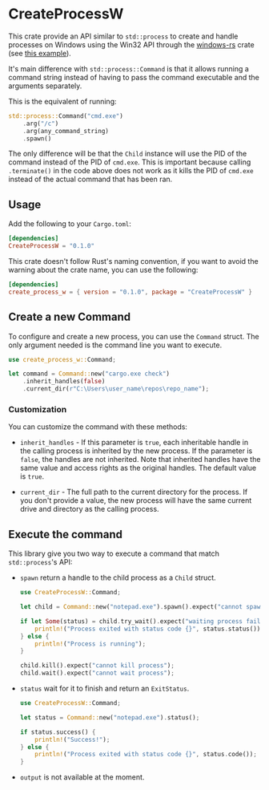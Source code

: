 # CreateProcessW

This crate provide an API similar to `std::process` to create and handle
processes on Windows using the Win32 API through the [windows-rs][windows-rs]
crate (see [this example][creating-processes]).

It's main difference with `std::process::Command` is that it allows running a
command string instead of having to pass the command executable and the
arguments separately.

This is the equivalent of running:

```rust
std::process::Command("cmd.exe")
    .arg("/c")
    .arg(any_command_string)
    .spawn()
```

The only difference will be that the `Child` instance will use the PID of the
command instead of the PID of `cmd.exe`. This is important because calling
`.terminate()` in the code above does not work as it kills the PID of `cmd.exe`
instead of the actual command that has been ran.

## Usage

Add the following to your `Cargo.toml`:

```toml
[dependencies]
CreateProcessW = "0.1.0"
```

This crate doesn't follow Rust's naming convention, if you want to avoid the
warning about the crate name, you can use the following:

```toml
[dependencies]
create_process_w = { version = "0.1.0", package = "CreateProcessW" }
```

## Create a new Command

To configure and create a new process, you can use the `Command` struct. The
only argument needed is the command line you want to execute.

```rust
use create_process_w::Command;

let command = Command::new("cargo.exe check")
    .inherit_handles(false)
    .current_dir(r"C:\Users\user_name\repos\repo_name");
```

### Customization

You can customize the command with these methods:

* `inherit_handles` - If this parameter is `true`, each inheritable handle in the
    calling process is inherited by the new process. If the parameter is
    `false`, the handles are not inherited. Note that inherited handles have the
    same value and access rights as the original handles. The default value is
    `true`.

* `current_dir` - The full path to the current directory for the process. If you
    don't provide a value, the new process will have the same current drive and
    directory as the calling process.

## Execute the command

This library give you two way to execute a command that match `std::process`'s
API:

* `spawn` return a handle to the child process as a `Child` struct.
    ```rust
    use CreateProcessW::Command;

    let child = Command::new("notepad.exe").spawn().expect("cannot spawn notepad");

    if let Some(status) = child.try_wait().expect("waiting process failed") {
        println!("Process exited with status code {}", status.status());
    } else {
        println!("Process is running");
    }

    child.kill().expect("cannot kill process");
    child.wait().expect("cannot wait process");
    ```
* `status` wait for it to finish and return an `ExitStatus`.
    ```rust
    use CreateProcessW::Command;

    let status = Command::new("notepad.exe").status();

    if status.success() {
        println!("Success!");
    } else {
        println!("Process exited with status code {}", status.code());
    }
    ```
* `output` is not available at the moment.

[windows-rs]: https://github.com/microsoft/windows-rs
[creating-processes]: https://docs.microsoft.com/en-us/windows/win32/procthread/creating-processes
